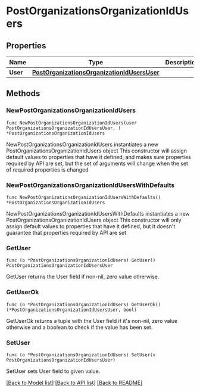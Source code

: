 # PostOrganizationsOrganizationIdUsers

## Properties

Name | Type | Description | Notes
------------ | ------------- | ------------- | -------------
**User** | [**PostOrganizationsOrganizationIdUsersUser**](PostOrganizationsOrganizationIdUsersUser.md) |  | 

## Methods

### NewPostOrganizationsOrganizationIdUsers

`func NewPostOrganizationsOrganizationIdUsers(user PostOrganizationsOrganizationIdUsersUser, ) *PostOrganizationsOrganizationIdUsers`

NewPostOrganizationsOrganizationIdUsers instantiates a new PostOrganizationsOrganizationIdUsers object
This constructor will assign default values to properties that have it defined,
and makes sure properties required by API are set, but the set of arguments
will change when the set of required properties is changed

### NewPostOrganizationsOrganizationIdUsersWithDefaults

`func NewPostOrganizationsOrganizationIdUsersWithDefaults() *PostOrganizationsOrganizationIdUsers`

NewPostOrganizationsOrganizationIdUsersWithDefaults instantiates a new PostOrganizationsOrganizationIdUsers object
This constructor will only assign default values to properties that have it defined,
but it doesn't guarantee that properties required by API are set

### GetUser

`func (o *PostOrganizationsOrganizationIdUsers) GetUser() PostOrganizationsOrganizationIdUsersUser`

GetUser returns the User field if non-nil, zero value otherwise.

### GetUserOk

`func (o *PostOrganizationsOrganizationIdUsers) GetUserOk() (*PostOrganizationsOrganizationIdUsersUser, bool)`

GetUserOk returns a tuple with the User field if it's non-nil, zero value otherwise
and a boolean to check if the value has been set.

### SetUser

`func (o *PostOrganizationsOrganizationIdUsers) SetUser(v PostOrganizationsOrganizationIdUsersUser)`

SetUser sets User field to given value.



[[Back to Model list]](../README.md#documentation-for-models) [[Back to API list]](../README.md#documentation-for-api-endpoints) [[Back to README]](../README.md)


